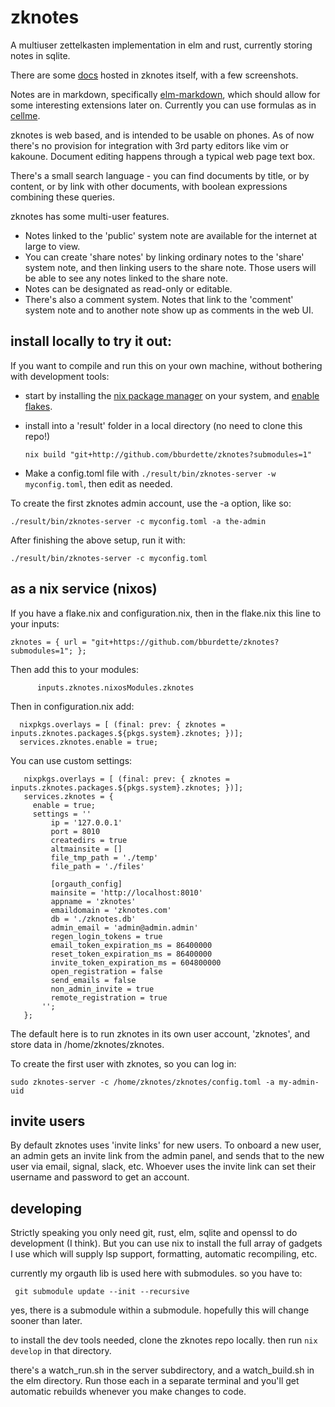 # zknotes

A multiuser zettelkasten implementation in elm and rust, currently storing notes in sqlite.

There are some [docs](https://www.zknotes.com/page/what%20is%20zknotes) hosted in zknotes itself, with a few screenshots.

Notes are in markdown, specifically [elm-markdown](https://package.elm-lang.org/packages/dillonkearns/elm-markdown/latest/), which should allow for some interesting extensions later on.  Currently you can use formulas as in [cellme](https://github.com/bburdette/cellme/).

zknotes is web based, and is intended to be usable on phones.  As of now there's no provision for integration with 3rd party editors like vim or kakoune.  Document editing happens through a typical web page text box.

There's a small search language - you can find documents by title, or by content, or by link with other documents, with boolean expressions combining these queries.

zknotes has some multi-user features.  
 - Notes linked to the 'public' system note are available for the internet at large to view.  
 - You can create 'share notes' by linking ordinary notes to the 'share' system note, and then linking users to the share note.  Those users will be able to see any notes linked to the share note.  
 - Notes can be designated as read-only or editable.  
 - There's also a comment system.  Notes that link to the 'comment' system note and to another note show up as comments in the web UI.

## install locally to try it out:

If you want to compile and run this on your own machine, without bothering with development tools:

- start by installing the [nix package manager](https://nixos.org/download.html) on your system, and [enable flakes](https://nixos.wiki/wiki/Flakes).

- install into a 'result' folder in a local directory (no need to clone this repo!)
  ```
  nix build "git+http://github.com/bburdette/zknotes?submodules=1"
  ```

- Make a config.toml file with `./result/bin/zknotes-server -w myconfig.toml`, then edit as needed.

To create the first zknotes admin account, use the -a option, like so:

`./result/bin/zknotes-server -c myconfig.toml -a the-admin`

After finishing the above setup, run it with:
  ```
  ./result/bin/zknotes-server -c myconfig.toml
  ```

## as a nix service (nixos)

If you have a flake.nix and configuration.nix, then in the flake.nix this line to your inputs:

    zknotes = { url = "git+https://github.com/bburdette/zknotes?submodules=1"; };

Then add this to your modules:

          inputs.zknotes.nixosModules.zknotes

Then in configuration.nix add:
```
  nixpkgs.overlays = [ (final: prev: { zknotes = inputs.zknotes.packages.${pkgs.system}.zknotes; })];
  services.zknotes.enable = true;
```
You can use custom settings:

```
   nixpkgs.overlays = [ (final: prev: { zknotes = inputs.zknotes.packages.${pkgs.system}.zknotes; })];
   services.zknotes = {
     enable = true;
     settings = ''
         ip = '127.0.0.1'
         port = 8010
         createdirs = true
         altmainsite = []
         file_tmp_path = './temp'
         file_path = './files'
 
         [orgauth_config]
         mainsite = 'http://localhost:8010'
         appname = 'zknotes'
         emaildomain = 'zknotes.com'
         db = './zknotes.db'
         admin_email = 'admin@admin.admin'
         regen_login_tokens = true
         email_token_expiration_ms = 86400000
         reset_token_expiration_ms = 86400000
         invite_token_expiration_ms = 604800000
         open_registration = false
         send_emails = false
         non_admin_invite = true
         remote_registration = true
       '';
   };
```

The default here is to run zknotes in its own user account, 'zknotes', and store data in /home/zknotes/zknotes.  

To create the first user with zknotes, so you can log in:

`sudo zknotes-server -c /home/zknotes/zknotes/config.toml -a my-admin-uid`

## invite users

By default zknotes uses 'invite links' for new users.  To onboard a new user, an admin gets an invite link from the admin panel, and sends that to the new user via email, signal, slack, etc.  Whoever uses the invite link can set their username and password to get an account.

## developing

Strictly speaking you only need git, rust, elm, sqlite and openssl to do development (I think).  But you can use nix to install the full array of gadgets I use which will supply lsp support, formatting, automatic recompiling, etc.

currently my orgauth lib is used here with submodules.  so you have to:
```
 git submodule update --init --recursive
```
yes, there is a submodule within a submodule.  hopefully this will change sooner than later.

to install the dev tools needed, clone the zknotes repo locally.  then run `nix develop` in that directory.

there's a watch_run.sh in the server subdirectory, and a watch_build.sh  in the elm directory.  Run those each in a separate terminal and you'll get automatic rebuilds whenever you make changes to code.
